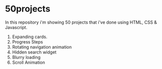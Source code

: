 # 50projects
In this repository i'm showing 50 projects that i've done using HTML, CSS & Javascript.

1. Expanding cards.
2. Progress Steps
3. Rotating navigation animation
4. Hidden search widget
5. Blurry loading
6. Scroll Animation
